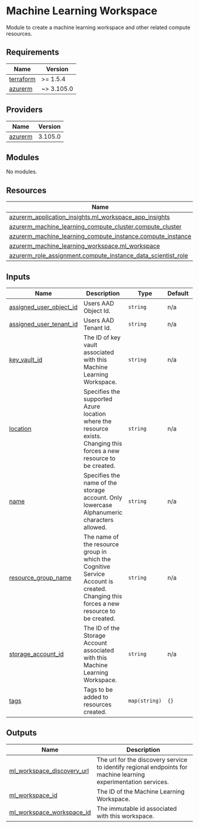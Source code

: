 # Machine Learning Workspace

Module to create a machine learning workspace and other related compute resources.

<!-- BEGINNING OF PRE-COMMIT-TERRAFORM DOCS HOOK --->
## Requirements

| Name | Version |
|------|---------|
| <a name="requirement_terraform"></a> [terraform](#requirement\_terraform) | >= 1.5.4 |
| <a name="requirement_azurerm"></a> [azurerm](#requirement\_azurerm) | ~> 3.105.0 |

## Providers

| Name | Version |
|------|---------|
| <a name="provider_azurerm"></a> [azurerm](#provider\_azurerm) | 3.105.0 |

## Modules

No modules.

## Resources

| Name | Type |
|------|------|
| [azurerm_application_insights.ml_workspace_app_insights](https://registry.terraform.io/providers/hashicorp/azurerm/latest/docs/resources/application_insights) | resource |
| [azurerm_machine_learning_compute_cluster.compute_cluster](https://registry.terraform.io/providers/hashicorp/azurerm/latest/docs/resources/machine_learning_compute_cluster) | resource |
| [azurerm_machine_learning_compute_instance.compute_instance](https://registry.terraform.io/providers/hashicorp/azurerm/latest/docs/resources/machine_learning_compute_instance) | resource |
| [azurerm_machine_learning_workspace.ml_workspace](https://registry.terraform.io/providers/hashicorp/azurerm/latest/docs/resources/machine_learning_workspace) | resource |
| [azurerm_role_assignment.compute_instance_data_scientist_role](https://registry.terraform.io/providers/hashicorp/azurerm/latest/docs/resources/role_assignment) | resource |

## Inputs

| Name | Description | Type | Default | Required |
|------|-------------|------|---------|:--------:|
| <a name="input_assigned_user_object_id"></a> [assigned\_user\_object\_id](#input\_assigned\_user\_object\_id) | Users AAD Object Id. | `string` | n/a | yes |
| <a name="input_assigned_user_tenant_id"></a> [assigned\_user\_tenant\_id](#input\_assigned\_user\_tenant\_id) | Users AAD Tenant Id. | `string` | n/a | yes |
| <a name="input_key_vault_id"></a> [key\_vault\_id](#input\_key\_vault\_id) | The ID of key vault associated with this Machine Learning Workspace. | `string` | n/a | yes |
| <a name="input_location"></a> [location](#input\_location) | Specifies the supported Azure location where the resource exists. <br>Changing this forces a new resource to be created. | `string` | n/a | yes |
| <a name="input_name"></a> [name](#input\_name) | Specifies the name of the storage account. Only lowercase Alphanumeric characters allowed. | `string` | n/a | yes |
| <a name="input_resource_group_name"></a> [resource\_group\_name](#input\_resource\_group\_name) | The name of the resource group in which the Cognitive Service Account is created. <br>Changing this forces a new resource to be created. | `string` | n/a | yes |
| <a name="input_storage_account_id"></a> [storage\_account\_id](#input\_storage\_account\_id) | The ID of the Storage Account associated with this Machine Learning Workspace. | `string` | n/a | yes |
| <a name="input_tags"></a> [tags](#input\_tags) | Tags to be added to resources created. | `map(string)` | `{}` | no |

## Outputs

| Name | Description |
|------|-------------|
| <a name="output_ml_workspace_discovery_url"></a> [ml\_workspace\_discovery\_url](#output\_ml\_workspace\_discovery\_url) | The url for the discovery service to identify regional endpoints for <br>machine learning experimentation services. |
| <a name="output_ml_workspace_id"></a> [ml\_workspace\_id](#output\_ml\_workspace\_id) | The ID of the Machine Learning Workspace. |
| <a name="output_ml_workspace_workspace_id"></a> [ml\_workspace\_workspace\_id](#output\_ml\_workspace\_workspace\_id) | The immutable id associated with this workspace. |
<!-- END OF PRE-COMMIT-TERRAFORM DOCS HOOK --->